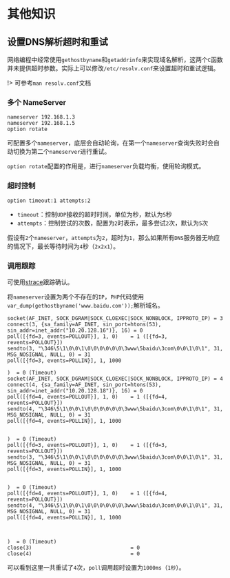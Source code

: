 # 其他知识

## 设置DNS解析超时和重试

网络编程中经常使用`gethostbyname`和`getaddrinfo`来实现域名解析，这两个`C`函数并未提供超时参数。实际上可以修改`/etc/resolv.conf`来设置超时和重试逻辑。

!> 可参考`man resolv.conf`文档

### 多个 NameServer <!-- {docsify-ignore} -->

```
nameserver 192.168.1.3
nameserver 192.168.1.5
option rotate
```

可配置多个`nameserver`，底层会自动轮询，在第一个`nameserver`查询失败时会自动切换为第二个`nameserver`进行重试。

`option rotate`配置的作用是，进行`nameserver`负载均衡，使用轮询模式。

### 超时控制 <!-- {docsify-ignore} -->

```
option timeout:1 attempts:2
```

* `timeout`：控制`UDP`接收的超时时间，单位为秒，默认为`5`秒
* `attempts`：控制尝试的次数，配置为`2`时表示，最多尝试`2`次，默认为`5`次

假设有`2`个`nameserver`，`attempts`为`2`，超时为`1`，那么如果所有`DNS`服务器无响应的情况下，最长等待时间为`4`秒（`2x2x1`）。

### 调用跟踪 <!-- {docsify-ignore} -->

可使用[strace](/other/tools?id=strace)跟踪确认。

将`nameserver`设置为两个不存在的`IP`，`PHP`代码使用`var_dump(gethostbyname('www.baidu.com'));`解析域名。

```
socket(AF_INET, SOCK_DGRAM|SOCK_CLOEXEC|SOCK_NONBLOCK, IPPROTO_IP) = 3
connect(3, {sa_family=AF_INET, sin_port=htons(53), sin_addr=inet_addr("10.20.128.16")}, 16) = 0
poll([{fd=3, events=POLLOUT}], 1, 0)    = 1 ([{fd=3, revents=POLLOUT}])
sendto(3, "\346\5\1\0\0\1\0\0\0\0\0\0\3www\5baidu\3com\0\0\1\0\1", 31, MSG_NOSIGNAL, NULL, 0) = 31
poll([{fd=3, events=POLLIN}], 1, 1000

)  = 0 (Timeout)
socket(AF_INET, SOCK_DGRAM|SOCK_CLOEXEC|SOCK_NONBLOCK, IPPROTO_IP) = 4
connect(4, {sa_family=AF_INET, sin_port=htons(53), sin_addr=inet_addr("10.20.128.18")}, 16) = 0
poll([{fd=4, events=POLLOUT}], 1, 0)    = 1 ([{fd=4, revents=POLLOUT}])
sendto(4, "\346\5\1\0\0\1\0\0\0\0\0\0\3www\5baidu\3com\0\0\1\0\1", 31, MSG_NOSIGNAL, NULL, 0) = 31
poll([{fd=4, events=POLLIN}], 1, 1000


)  = 0 (Timeout)
poll([{fd=3, events=POLLOUT}], 1, 0)    = 1 ([{fd=3, revents=POLLOUT}])
sendto(3, "\346\5\1\0\0\1\0\0\0\0\0\0\3www\5baidu\3com\0\0\1\0\1", 31, MSG_NOSIGNAL, NULL, 0) = 31
poll([{fd=3, events=POLLIN}], 1, 1000


)  = 0 (Timeout)
poll([{fd=4, events=POLLOUT}], 1, 0)    = 1 ([{fd=4, revents=POLLOUT}])
sendto(4, "\346\5\1\0\0\1\0\0\0\0\0\0\3www\5baidu\3com\0\0\1\0\1", 31, MSG_NOSIGNAL, NULL, 0) = 31
poll([{fd=4, events=POLLIN}], 1, 1000



)  = 0 (Timeout)
close(3)                                = 0
close(4)                                = 0
```

可以看到这里一共重试了`4`次，`poll`调用超时设置为`1000ms`（`1秒`）。

